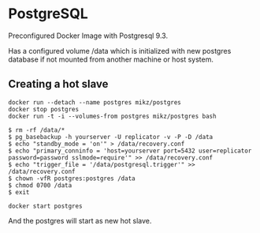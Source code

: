 # PostgreSQL

Preconfigured Docker Image with Postgresql 9.3.

Has a configured volume /data which is initialized with new postgres database if not mounted from another machine or host system.

## Creating a hot slave

```shell
docker run --detach --name postgres mikz/postgres
docker stop postgres
docker run -t -i --volumes-from postgres mikz/postgres bash

$ rm -rf /data/*
$ pg_basebackup -h yourserver -U replicator -v -P -D /data
$ echo "standby_mode = 'on'" > /data/recovery.conf
$ echo "primary_conninfo = 'host=yourserver port=5432 user=replicator password=password sslmode=require'" >> /data/recovery.conf
$ echo "trigger_file = '/data/postgresql.trigger'" >> /data/recovery.conf
$ chown -vfR postgres:postgres /data
$ chmod 0700 /data
$ exit

docker start postgres
```

And the postgres will start as new hot slave.
